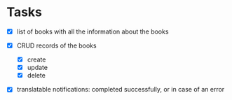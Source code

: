 # Tasks

-   [x] list of books with all the information about the books
-   [x] CRUD records of the books

    -   [x] create
    -   [x] update
    -   [x] delete

-   [x] translatable notifications: completed successfully, or in case of an error
